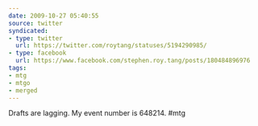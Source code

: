 ```yaml
---
date: 2009-10-27 05:40:55
source: twitter
syndicated:
- type: twitter
  url: https://twitter.com/roytang/statuses/5194290985/
- type: facebook
  url: https://www.facebook.com/stephen.roy.tang/posts/180484896976
tags:
- mtg
- mtgo
- merged
---
```


Drafts are lagging. My event number is 648214. #mtg